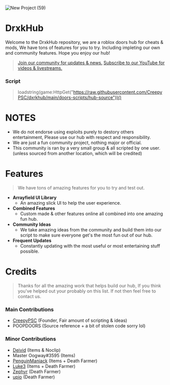![New Project (59)](https://user-images.githubusercontent.com/123327228/233938165-1408b644-5311-443a-941e-a93475ff67ff.png)

# DrxkHub
Welcome to the DrxkHub repository, we are a roblox doors hub for cheats & mods, We have tons of features for you to try. Including impleting our own and community features. Hope you enjoy our hub!

> [Join our community for updates & news.](https://discord.gg/BHQD5vvNxs)
> [Subscribe to our YouTube for videos & livestreams.](https://www.youtube.com/@DxrkHub)

### Script
> loadstring(game:HttpGet("https://raw.githubusercontent.com/CreepyPSC/dxrkhub/main/doors-scripts/hub-source"))()

# NOTES
- We do not endorse using exploits purely to destory others entertainment, Please use our hub with respect and responsibility.
- We are just a fun community project, nothing major or official.
- This community is ran by a very small group & all scripted by one user. (unless sourced from another location, which will be credited)

# Features
> We have tons of amazing features for you to try and test out.

 - **Arrayfield UI Library**
	 - An amazing slick UI to help the user experience.
 - **Combined Features**
   - Custom made & other features online all combined into one amazing fun hub.
 - **Community Ideas**
	 - We take amazing ideas from the community and build them into our script to make sure everyone get's the most fun out of our hub.
 - **Frequent Updates**
	 - Constantly updating with the most useful or most entertaining stuff possible.
   
# Credits
> Thanks for all the amazing work that helps build our hub, If you think you've helped out your probably on this list. If not then feel free to contact us.

### Main Contributions
 - [CreepyPSC](https://www.youtube.com/channel/UCeQUNjibD870MxuIqrd1akQ) (Founder, Fair amount of scripting & ideas)
 - POOPDOORS (Source reference + a bit of stolen code sorry lol)
 
### Minor Contributions
 - [Deivid](https://www.youtube.com/channel/UCG7a_RfuHPdVY2RTu0MLBGw) (Items & Noclip)
 - Master Oogway#3595 (Items)
 - [PenguinManiack](https://www.youtube.com/channel/UCkvZR3N1zYUucGiQHShMIlg) (Items + Death Farmer)
 - [Luke3](https://www.youtube.com/channel/UCJOCutsyC8ze5DD2e7cP5sQ) (Items + Death Farmer)
 - [Zephyr](https://twitter.com/zephyr_RBLX) (Death Farmer)
 - [upio](https://www.youtube.com/channel/UC46XO_23tTvD6GedPe2NvcQ) (Death Farmer)

